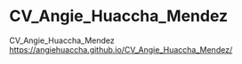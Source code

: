 # CV_Angie_Huaccha_Mendez
CV_Angie_Huaccha_Mendez https://angiehuaccha.github.io/CV_Angie_Huaccha_Mendez/
